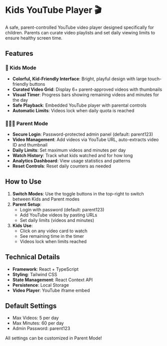 # Kids YouTube Player 🎬

A safe, parent-controlled YouTube video player designed specifically for children. Parents can curate video playlists and set daily viewing limits to ensure healthy screen time.

## Features

### 👶 Kids Mode
- **Colorful, Kid-Friendly Interface**: Bright, playful design with large touch-friendly buttons
- **Curated Video Grid**: Display 6+ parent-approved videos with thumbnails
- **Visual Timer**: Progress bars showing remaining videos and minutes for the day
- **Safe Playback**: Embedded YouTube player with parental controls
- **Automatic Limits**: Videos lock when daily quota is reached

### 👨‍👩‍👧 Parent Mode
- **Secure Login**: Password-protected admin panel (default: parent123)
- **Video Management**: Add videos via YouTube URL, auto-extracts video ID and thumbnail
- **Daily Limits**: Set maximum videos and minutes per day
- **Watch History**: Track what kids watched and for how long
- **Analytics Dashboard**: View usage statistics and patterns
- **Reset Controls**: Reset daily counters as needed

## How to Use

1. **Switch Modes**: Use the toggle buttons in the top-right to switch between Kids and Parent modes
2. **Parent Setup**: 
   - Login with password (default: parent123)
   - Add YouTube videos by pasting URLs
   - Set daily limits (videos and minutes)
3. **Kids Use**: 
   - Click on any video card to watch
   - See remaining time in the timer
   - Videos lock when limits reached

## Technical Details

- **Framework**: React + TypeScript
- **Styling**: Tailwind CSS
- **State Management**: React Context API
- **Persistence**: Local Storage
- **Video Player**: YouTube iframe embed

## Default Settings

- Max Videos: 5 per day
- Max Minutes: 60 per day
- Admin Password: parent123

All settings can be customized in Parent Mode!
